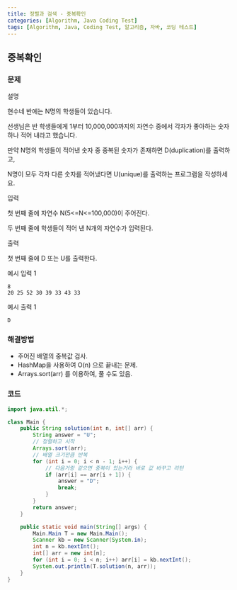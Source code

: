```yaml
---
title: 정렬과 검색 - 중복확인
categories: [Algorithm, Java Coding Test]
tags: [Algorithm, Java, Coding Test, 알고리즘, 자바, 코딩 테스트]
---
```


## 중복확인

### 문제
설명

현수네 반에는 N명의 학생들이 있습니다.

선생님은 반 학생들에게 1부터 10,000,000까지의 자연수 중에서 각자가 좋아하는 숫자 하나 적어 내라고 했습니다.

만약 N명의 학생들이 적어낸 숫자 중 중복된 숫자가 존재하면 D(duplication)를 출력하고,

N명이 모두 각자 다른 숫자를 적어냈다면 U(unique)를 출력하는 프로그램을 작성하세요.

입력

첫 번째 줄에 자연수 N(5<=N<=100,000)이 주어진다.

두 번째 줄에 학생들이 적어 낸 N개의 자연수가 입력된다.

출력

첫 번째 줄에 D 또는 U를 출력한다.

예시 입력 1

```
8
20 25 52 30 39 33 43 33

```

예시 출력 1

```
D
```

### 해결방법

- 주어진 배열의 중복값 검사.
- HashMap을 사용하여 O(n) 으로 끝내는 문제.
- Arrays.sort(arr) 를 이용하여, 풀 수도 있음.

### 코드

```java
import java.util.*;

class Main {
    public String solution(int n, int[] arr) {
        String answer = "U";
        // 정렬하고 시작
        Arrays.sort(arr);
        // 배열 크기만큼 반복
        for (int i = 0; i < n - 1; i++) {
            // 다음거랑 같으면 중복이 있는거라 바로 값 바꾸고 리턴
            if (arr[i] == arr[i + 1]) {
                answer = "D";
                break;
            }
        }
        return answer;
    }

    public static void main(String[] args) {
        Main.Main T = new Main.Main();
        Scanner kb = new Scanner(System.in);
        int n = kb.nextInt();
        int[] arr = new int[n];
        for (int i = 0; i < n; i++) arr[i] = kb.nextInt();
        System.out.println(T.solution(n, arr));
    }
}

```
